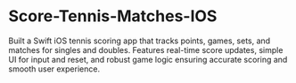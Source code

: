 # Score-Tennis-Matches-IOS
Built a Swift iOS tennis scoring app that tracks points, games, sets, and matches for singles and doubles. Features real-time score updates, simple UI for input and reset, and robust game logic ensuring accurate scoring and smooth user experience.
